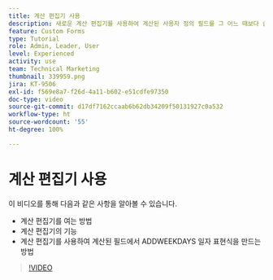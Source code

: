 ```yaml
---
title: 계산 편집기 사용
description: 새로운 계산 편집기를 사용하여 계산된 사용자 정의 필드를 그 어느 때보다 쉽게 생성할 수 있습니다.
feature: Custom Forms
type: Tutorial
role: Admin, Leader, User
level: Experienced
activity: use
team: Technical Marketing
thumbnail: 339959.png
jira: KT-9506
exl-id: f569e8a7-f26d-4a11-b602-e51cdfe97350
doc-type: video
source-git-commit: d17df7162ccaab6b62db34209f50131927c0a532
workflow-type: ht
source-wordcount: '55'
ht-degree: 100%

---
```


# 계산 편집기 사용

이 비디오를 통해 다음과 같은 사항을 알아볼 수 있습니다.

* 계산 편집기를 여는 방법
* 계산 편집기의 기능
* 계산 편집기를 사용하여 계산된 필드에서 ADDWEEKDAYS 일자 표현식을 만드는 방법

>[!VIDEO](https://video.tv.adobe.com/v/3412699/?quality=12&learn=on&enablevpops&captions=kor)
